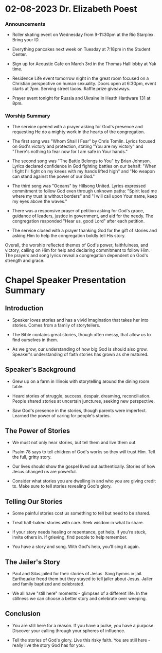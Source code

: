# 02-08-2023 Dr. Elizabeth Poest



### Announcements

- Roller skating event on Wednesday from 9-11:30pm at the Rio Starplex. Bring your ID. 

- Everything pancakes next week on Tuesday at 7:18pm in the Student Center. 

- Sign up for Acoustic Cafe on March 3rd in the Thomas Hall lobby at Yak time.

- Residence Life event tomorrow night in the great room focused on a Christian perspective on human sexuality. Doors open at 6:30pm, event starts at 7pm. Serving street tacos. Raffle prize giveaways. 

- Prayer event tonight for Russia and Ukraine in Heath Hardware 131 at 8pm.


### Worship Summary

- The service opened with a prayer asking for God's presence and requesting He do a mighty work in the hearts of the congregation. 

- The first song was "Whom Shall I Fear" by Chris Tomlin. Lyrics focused on God's victory and protection, stating "You are my victory" and "There's nothing to fear now for I am safe in Your hands."

- The second song was "The Battle Belongs to You" by Brian Johnson. Lyrics declared confidence in God fighting battles on our behalf: "When I fight I'll fight on my knees with my hands lifted high" and "No weapon can stand against the power of our God."

- The third song was "Oceans" by Hillsong United. Lyrics expressed commitment to follow God even through unknown paths: "Spirit lead me where my trust is without borders" and "I will call upon Your name, keep my eyes above the waves."

- There was a responsive prayer of petition asking for God's grace, guidance of leaders, justice in government, and aid for the needy. The congregation responded "Hear us, good Lord" after each petition. 

- The service closed with a prayer thanking God for the gift of stories and asking Him to help the congregation boldly tell His story.

Overall, the worship reflected themes of God's power, faithfulness, and victory, calling on Him for help and declaring commitment to follow Him. The prayers and song lyrics reveal a congregation dependent on God's strength and grace.


# Chapel Speaker Presentation Summary

## Introduction

- Speaker loves stories and has a vivid imagination that takes her into stories. Comes from a family of storytellers. 

- The Bible contains great stories, though often messy, that allow us to find ourselves in them. 

- As we grow, our understanding of how big God is should also grow. Speaker's understanding of faith stories has grown as she matured. 

## Speaker's Background

- Grew up on a farm in Illinois with storytelling around the dining room table. 

- Heard stories of struggle, success, despair, dreaming, reconciliation. People shared stories at uncertain junctures, seeking new perspective. 

- Saw God's presence in the stories, though parents were imperfect. Learned the power of caring for people's stories.

## The Power of Stories

- We must not only hear stories, but tell them and live them out. 

- Psalm 78 says to tell children of God's works so they will trust Him. Tell the full, gritty story.

- Our lives should show the gospel lived out authentically. Stories of how Jesus changed us are powerful.

- Consider what stories you are dwelling in and who you are giving credit to. Make sure to tell stories revealing God's glory.

## Telling Our Stories

- Some painful stories cost us something to tell but need to be shared.

- Treat half-baked stories with care. Seek wisdom in what to share. 

- If your story needs healing or repentance, get help. If you're stuck, invite others in. If grieving, find people to help remember. 

- You have a story and song. With God's help, you'll sing it again. 

## The Jailer's Story

- Paul and Silas jailed for their stories of Jesus. Sang hymns in jail. Earthquake freed them but they stayed to tell jailer about Jesus. Jailer and family baptized and celebrated. 

- We all have "still here" moments - glimpses of a different life. In the stillness we can choose a better story and celebrate over weeping. 

## Conclusion

- You are still here for a reason. If you have a pulse, you have a purpose. Discover your calling through your spheres of influence. 

- Tell the stories of God's glory. Live this risky faith. You are still here - really live the story God has for you.
